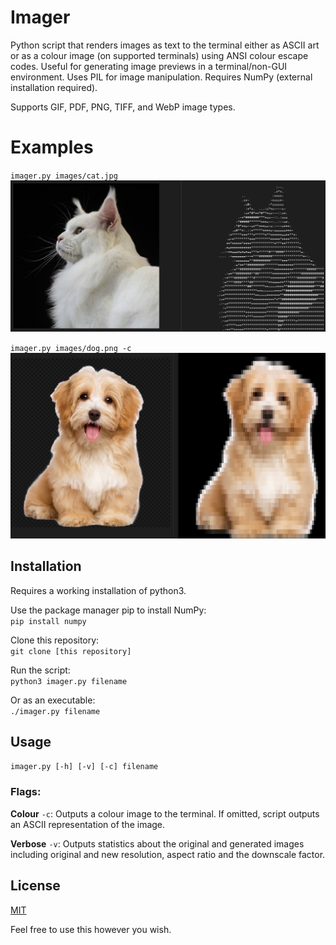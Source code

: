 # Imager

Python script that renders images as text to the terminal either as ASCII art or as a colour image (on supported terminals) using ANSI colour escape codes. Useful for generating image previews in a terminal/non-GUI environment. Uses PIL for image manipulation. Requires NumPy (external installation required).

Supports GIF, PDF, PNG, TIFF, and WebP image types.

# Examples 
`
imager.py images/cat.jpg  
`
![ASCII](images/ascii.png)

`
imager.py images/dog.png -c  
`
![Colour](images/colour.png)

## Installation
Requires a working installation of python3.

Use the package manager pip to install NumPy:  
`pip install numpy`  

Clone this repository:  
`git clone [this repository]`  

Run the script:  
`python3 imager.py filename`  

Or as an executable:  
`./imager.py filename`  

## Usage
`imager.py [-h] [-v] [-c] filename`  
 
### Flags:  
**Colour** `-c`: Outputs a colour image to the terminal. If omitted, script outputs an ASCII representation of the image. 

**Verbose** `-v`: Outputs statistics about the original and generated images including original and new resolution, aspect ratio and the downscale factor. 

## License
[MIT](https://choosealicense.com/licenses/mit/)

Feel free to use this however you wish.

